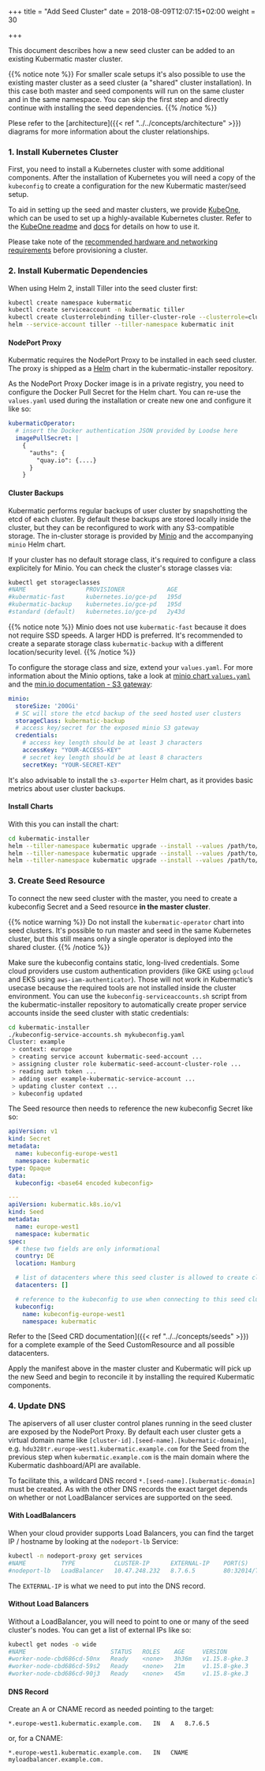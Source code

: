 +++
title = "Add Seed Cluster"
date = 2018-08-09T12:07:15+02:00
weight = 30

+++

This document describes how a new seed cluster can be added to an existing Kubermatic master cluster.

{{% notice note %}}
For smaller scale setups it's also possible to use the existing master cluster as a seed cluster (a "shared"
cluster installation). In this case both master and seed components will run on the same cluster and in
the same namespace. You can skip the first step and directly continue with installing the seed dependencies.
{{% /notice %}}

Plese refer to the [architecture]({{< ref "../../concepts/architecture" >}}) diagrams for more information
about the cluster relationships.

### 1. Install Kubernetes Cluster

First, you need to install a Kubernetes cluster with some additional components. After the installation of
Kubernetes you will need a copy of the `kubeconfig` to create a configuration for the new Kubermatic
master/seed setup.

To aid in setting up the seed and master clusters, we provide [KubeOne](https://github.com/kubermatic/kubeone/),
which can be used to set up a highly-available Kubernetes cluster. Refer to the [KubeOne readme](https://github.com/kubermatic/kubeone/)
and [docs](https://github.com/kubermatic/kubeone/tree/master/docs) for details on how to use it.

Please take note of the [recommended hardware and networking requirements](../../requirements/cluster_requirements/)
before provisioning a cluster.

### 2. Install Kubermatic Dependencies

When using Helm 2, install Tiller into the seed cluster first:

```bash
kubectl create namespace kubermatic
kubectl create serviceaccount -n kubermatic tiller
kubectl create clusterrolebinding tiller-cluster-role --clusterrole=cluster-admin --serviceaccount=kubermatic:tiller
helm --service-account tiller --tiller-namespace kubermatic init
```

#### NodePort Proxy

Kubermatic requires the NodePort Proxy to be installed in each seed cluster. The proxy is shipped as a
[Helm](https://helm.sh) chart in the kubermatic-installer repository.

As the NodePort Proxy Docker image is in a private registry, you need to configure the Docker Pull Secret for
the Helm chart. You can re-use the `values.yaml` used during the installation or create new one and configure it like
so:

```yaml
kubermaticOperator:
  # insert the Docker authentication JSON provided by Loodse here
  imagePullSecret: |
    {
      "auths": {
        "quay.io": {....}
      }
    }
```

#### Cluster Backups

Kubermatic performs regular backups of user cluster by snapshotting the etcd of each cluster. By default these backups
are stored locally inside the cluster, but they can be reconfigured to work with any S3-compatible storage.
The in-cluster storage is provided by [Minio](https://min.io/) and the accompanying `minio` Helm chart.

If your cluster has no default storage class, it's required to configure a class explicitely for Minio. You can check
the cluster's storage classes via:

```bash
kubectl get storageclasses
#NAME                 PROVISIONER            AGE
#kubermatic-fast      kubernetes.io/gce-pd   195d
#kubermatic-backup    kubernetes.io/gce-pd   195d
#standard (default)   kubernetes.io/gce-pd   2y43d
```

{{% notice note %}}
Minio does not use `kubermatic-fast` because it does not require SSD speeds. A larger HDD is preferred. It's recommended to create a separate storage class `kubermatic-backup` with a different location/security level.
{{% /notice %}}

To configure the storage class and size, extend your `values.yaml`. For more information about the Minio options, take a look at [minio chart `values.yaml`](https://github.com/kubermatic/kubermatic/blob/master/charts/minio/values.yaml) and the [min.io documentation - S3 gateway](https://docs.min.io/docs/minio-gateway-for-s3.html):

```yaml
minio:
  storeSize: '200Gi'
  # SC will store the etcd backup of the seed hosted user clusters
  storageClass: kubermatic-backup
  # access key/secret for the exposed minio S3 gateway
  credentials:
    # access key length should be at least 3 characters
    accessKey: "YOUR-ACCESS-KEY"
    # secret key length should be at least 8 characters
    secretKey: "YOUR-SECRET-KEY"
```

It's also advisable to install the `s3-exporter` Helm chart, as it provides basic metrics about user cluster backups.

#### Install Charts

With this you can install the chart:

```bash
cd kubermatic-installer
helm --tiller-namespace kubermatic upgrade --install --values /path/to/your/helm-values.yaml --namespace nodeport-proxy nodeport-proxy charts/nodeport-proxy/
helm --tiller-namespace kubermatic upgrade --install --values /path/to/your/helm-values.yaml --namespace minio minio charts/minio/
helm --tiller-namespace kubermatic upgrade --install --values /path/to/your/helm-values.yaml --namespace s3-exporter s3-exporter charts/s3-exporter/
```

### 3. Create Seed Resource

To connect the new seed cluster with the master, you need to create a kubeconfig Secret and a Seed resource
**in the master cluster**.

{{% notice warning %}}
Do not install the `kubermatic-operator` chart into seed clusters. It's possible to run master and seed in the same
Kubernetes cluster, but this still means only a single operator is deployed into the shared cluster.
{{% /notice %}}

Make sure the kubeconfig contains static, long-lived credentials. Some cloud providers use custom authentication providers
(like GKE using `gcloud` and EKS using `aws-iam-authenticator`). Those will not work in Kubermatic’s usecase because the
required tools are not installed inside the cluster environment. You can use the `kubeconfig-serviceaccounts.sh` script from
the kubermatic-installer repository to automatically create proper service accounts inside the seed cluster with static
credentials:

```bash
cd kubermatic-installer
./kubeconfig-service-accounts.sh mykubeconfig.yaml
Cluster: example
 > context: europe
 > creating service account kubermatic-seed-account ...
 > assigning cluster role kubermatic-seed-account-cluster-role ...
 > reading auth token ...
 > adding user example-kubermatic-service-account ...
 > updating cluster context ...
 > kubeconfig updated
```

The Seed resource then needs to reference the new kubeconfig Secret like so:

```yaml
apiVersion: v1
kind: Secret
metadata:
  name: kubeconfig-europe-west1
  namespace: kubermatic
type: Opaque
data:
  kubeconfig: <base64 encoded kubeconfig>

---
apiVersion: kubermatic.k8s.io/v1
kind: Seed
metadata:
  name: europe-west1
  namespace: kubermatic
spec:
  # these two fields are only informational
  country: DE
  location: Hamburg

  # list of datacenters where this seed cluster is allowed to create clusters in
  datacenters: []

  # reference to the kubeconfig to use when connecting to this seed cluster
  kubeconfig:
    name: kubeconfig-europe-west1
    namespace: kubermatic
```

Refer to the [Seed CRD documentation]({{< ref "../../concepts/seeds" >}}) for a complete example of the
Seed CustomResource and all possible datacenters.

Apply the manifest above in the master cluster and Kubermatic will pick up the new Seed and begin to
reconcile it by installing the required Kubermatic components.

### 4. Update DNS

The apiservers of all user cluster control planes running in the seed cluster are exposed by the
NodePort Proxy. By default each user cluster gets a virtual domain name like
`[cluster-id].[seed-name].[kubermatic-domain]`, e.g. `hdu328tr.europe-west1.kubermatic.example.com`
for the Seed from the previous step when `kubermatic.example.com` is the main domain where the
Kubermatic dashboard/API are available.

To facilitate this, a wildcard DNS record `*.[seed-name].[kubermatic-domain]` must be created. As with
the other DNS records the exact target depends on whether or not LoadBalancer services are supported
on the seed.

#### With LoadBalancers

When your cloud provider supports Load Balancers, you can find the target IP / hostname by looking at the
`nodeport-lb` Service:

```bash
kubectl -n nodeport-proxy get services
#NAME          TYPE           CLUSTER-IP      EXTERNAL-IP    PORT(S)                      AGE
#nodeport-lb   LoadBalancer   10.47.248.232   8.7.6.5        80:32014/TCP,443:30772/TCP   449d
```

The `EXTERNAL-IP` is what we need to put into the DNS record.

#### Without Load Balancers

Without a LoadBalancer, you will need to point to one or many of the seed cluster's nodes. You can get a
list of external IPs like so:

```bash
kubectl get nodes -o wide
#NAME                        STATUS   ROLES    AGE     VERSION         INTERNAL-IP   EXTERNAL-IP
#worker-node-cbd686cd-50nx   Ready    <none>   3h36m   v1.15.8-gke.3   10.156.0.36   8.7.6.4
#worker-node-cbd686cd-59s2   Ready    <none>   21m     v1.15.8-gke.3   10.156.0.14   8.7.6.3
#worker-node-cbd686cd-90j3   Ready    <none>   45m     v1.15.8-gke.3   10.156.0.22   8.7.6.2
```

#### DNS Record

Create an A or CNAME record as needed pointing to the target:

```plain
*.europe-west1.kubermatic.example.com.   IN   A   8.7.6.5
```

or, for a CNAME:

```plain
*.europe-west1.kubermatic.example.com.   IN   CNAME   myloadbalancer.example.com.
```
